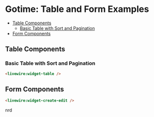 # Gotime: Table and Form Examples

- [Table Components](#table-components)
    - [Basic Table with Sort and Pagination](#basic-table-with-sort-and-pagination)
- [Form Components](#form-components)

## Table Components

### Basic Table with Sort and Pagination

```html +parse
<livewire:widget-table />
```

## Form Components

```html +parse
<livewire:widget-create-edit />
```

nrd